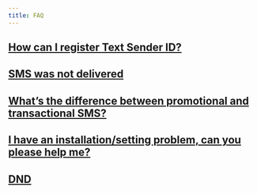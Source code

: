 ```yaml
---
title: FAQ
---
```


## [How can I register Text Sender ID?](text-sender-id-registration.md#how-can-i-register-text-sender-id)

## [SMS was not delivered](sms-not-delivered.md)

## [What’s the difference between promotional and transactional SMS?](difference-promotional-transactional-sms.md)

## [I have an installation/setting problem, can you please help me?](installation-setting-problem.md)

## [DND](dnd.md)
